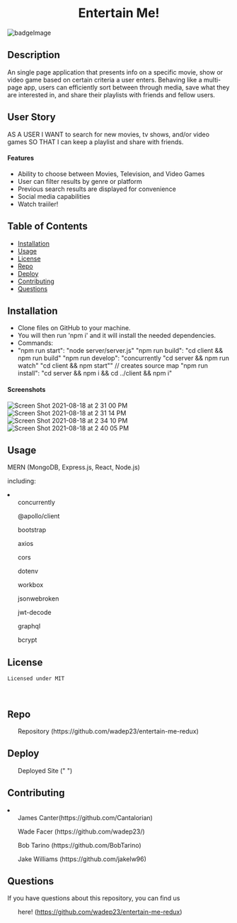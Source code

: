 
<h1 align="center">Entertain Me!</h1>

![badgeImage](https://img.shields.io/badge/license-MIT-blue)

## Description
An single page application that presents info on a specific movie, show or video game based on certain criteria a user enters. Behaving like a multi-page app, users can efficiently sort between through media, save what they are interested in, and share their playlists with friends and fellow users. 
## User Story
AS A USER
I WANT to search for new movies, tv shows, and/or video games
SO THAT I can keep a playlist and share with friends.

#### Features
- Ability to choose between Movies, Television, and Video Games
- User can filter results by genre or platform
- Previous search results are displayed for convenience
- Social media capabilities 
- Watch traiiler! 


## Table of Contents
- [Installation](#install)
- [Usage](#usage)
- [License](#license)
- [Repo](#repo)
- [Deploy](#deploy)
- [Contributing](#contribution)
- [Questions](#questions)
## Installation
* Clone files on GitHub to your machine. 
* You will then run 'npm i' and it will install the needed dependencies.
* Commands:
*   "npm run start": "node server/server.js"
    "npm run build": "cd client && npm run build"
    "npm run develop": "concurrently \"cd server && npm run watch\" \"cd client && npm start\"" // creates      source map
    "npm run install": "cd server && npm i && cd ../client && npm i"

#### Screenshots
![Screen Shot 2021-08-18 at 2 31 00 PM](https://user-images.githubusercontent.com/79377937/129972933-1299efb7-0ee8-4a3a-b067-b8908744b1e3.png)
![Screen Shot 2021-08-18 at 2 31 14 PM](https://user-images.githubusercontent.com/79377937/129972937-2a75e90e-641a-483c-ab72-6a666f23d373.png)
![Screen Shot 2021-08-18 at 2 34 10 PM](https://user-images.githubusercontent.com/79377937/129972942-852a8f5a-fd83-4a17-a3bc-077dbac76998.png)
![Screen Shot 2021-08-18 at 2 40 05 PM](https://user-images.githubusercontent.com/79377937/129972944-328fb0e2-847f-4e09-a3b3-5213a54e8516.png)


## Usage
MERN (MongoDB, Express.js, React, Node.js)

including:

<li>
<ul>concurrently</ul>
<ul>@apollo/client</ul>
<ul>bootstrap</ul>
<ul>axios</ul>
<ul>cors</ul>
<ul>dotenv</ul>
<ul>workbox</ul>
<ul>jsonwebroken</ul>
<ul>jwt-decode</ul>
<ul>graphql</ul>
<ul>bcrypt</ul>
</ li>

## License
    Licensed under MIT
<br />

## Repo
<ul>Repository (https://github.com/wadep23/entertain-me-redux)</ul>

## Deploy
<ul>Deployed Site (" ")</ul>

## Contributing
<li>
<ul>James Canter(https://github.com/Cantalorian)</ul>
<ul>Wade Facer (https://github.com/wadep23/)</ul>
<ul>Bob Tarino (https://github.com/BobTarino)</ul>
<ul>Jake Williams (https://github.com/jakelw96)</ul>
</li>

## Questions

If you have questions about this repository, you can find us <ul>here! (https://github.com/wadep23/entertain-me-redux)</ul>

